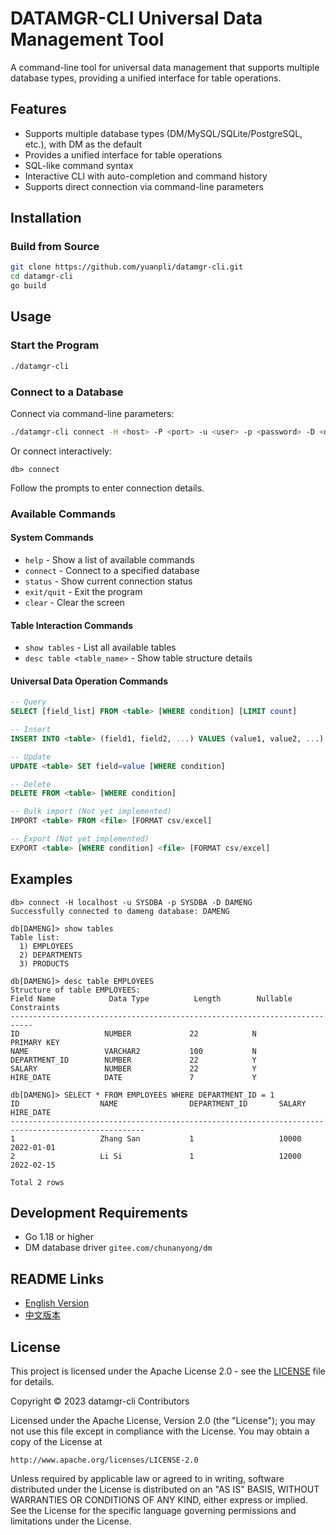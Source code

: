 # DATAMGR-CLI Universal Data Management Tool

A command-line tool for universal data management that supports multiple database types, providing a unified interface for table operations.

## Features

- Supports multiple database types (DM/MySQL/SQLite/PostgreSQL, etc.), with DM as the default
- Provides a unified interface for table operations
- SQL-like command syntax
- Interactive CLI with auto-completion and command history
- Supports direct connection via command-line parameters

## Installation

### Build from Source

```bash
git clone https://github.com/yuanpli/datamgr-cli.git
cd datamgr-cli
go build
```

## Usage

### Start the Program

```bash
./datamgr-cli
```

### Connect to a Database

Connect via command-line parameters:

```bash
./datamgr-cli connect -H <host> -P <port> -u <user> -p <password> -D <dbname>
```

Or connect interactively:

```
db> connect
```

Follow the prompts to enter connection details.

### Available Commands

#### System Commands

- `help` - Show a list of available commands
- `connect` - Connect to a specified database
- `status` - Show current connection status
- `exit/quit` - Exit the program
- `clear` - Clear the screen

#### Table Interaction Commands

- `show tables` - List all available tables
- `desc table <table_name>` - Show table structure details

#### Universal Data Operation Commands

```sql
-- Query
SELECT [field_list] FROM <table> [WHERE condition] [LIMIT count]

-- Insert
INSERT INTO <table> (field1, field2, ...) VALUES (value1, value2, ...)

-- Update
UPDATE <table> SET field=value [WHERE condition]

-- Delete
DELETE FROM <table> [WHERE condition]

-- Bulk import (Not yet implemented)
IMPORT <table> FROM <file> [FORMAT csv/excel]

-- Export (Not yet implemented)
EXPORT <table> [WHERE condition] <file> [FORMAT csv/excel]
```

## Examples

```
db> connect -H localhost -u SYSDBA -p SYSDBA -D DAMENG
Successfully connected to dameng database: DAMENG

db[DAMENG]> show tables
Table list:
  1) EMPLOYEES
  2) DEPARTMENTS
  3) PRODUCTS

db[DAMENG]> desc table EMPLOYEES
Structure of table EMPLOYEES:
Field Name            Data Type          Length        Nullable      Constraints          
---------------------------------------------------------------------------
ID                   NUMBER             22            N            PRIMARY KEY  
NAME                 VARCHAR2           100           N                       
DEPARTMENT_ID        NUMBER             22            Y                       
SALARY               NUMBER             22            Y                       
HIRE_DATE            DATE               7             Y                       

db[DAMENG]> SELECT * FROM EMPLOYEES WHERE DEPARTMENT_ID = 1
ID                  NAME                DEPARTMENT_ID       SALARY              HIRE_DATE           
----------------------------------------------------------------------------------------------------
1                   Zhang San           1                   10000               2022-01-01          
2                   Li Si               1                   12000               2022-02-15          

Total 2 rows
```

## Development Requirements

- Go 1.18 or higher
- DM database driver `gitee.com/chunanyong/dm`

## README Links

- [English Version](README.md)
- [中文版本](README_zh.md)

## License

This project is licensed under the Apache License 2.0 - see the [LICENSE](LICENSE) file for details.

Copyright © 2023 datamgr-cli Contributors

Licensed under the Apache License, Version 2.0 (the "License");
you may not use this file except in compliance with the License.
You may obtain a copy of the License at

    http://www.apache.org/licenses/LICENSE-2.0

Unless required by applicable law or agreed to in writing, software
distributed under the License is distributed on an "AS IS" BASIS,
WITHOUT WARRANTIES OR CONDITIONS OF ANY KIND, either express or implied.
See the License for the specific language governing permissions and
limitations under the License.